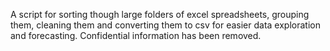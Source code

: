 A script for sorting though large folders of excel spreadsheets, grouping them, cleaning them and converting them to csv for easier data exploration and forecasting. Confidential information has been removed.
